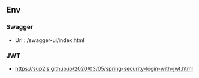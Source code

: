 ## Env

### Swagger
- Url : /swagger-ui/index.html

### JWT
- https://sup2is.github.io/2020/03/05/spring-security-login-with-jwt.html